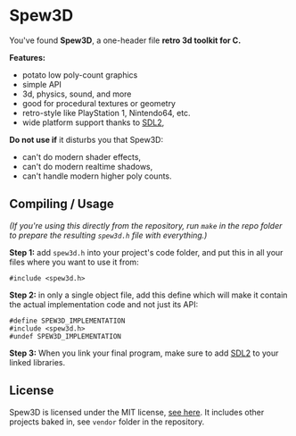 
# Spew3D

You've found **Spew3D**, a one-header file **retro 3d toolkit for C.**

**Features:**

- potato low poly-count graphics
- simple API
- 3d, physics, sound, and more
- good for procedural textures or geometry
- retro-style like PlayStation 1, Nintendo64, etc.
- wide platform support thanks to [SDL2](https://libsdl.org),

**Do not use if** it disturbs you that Spew3D:

- can't do modern shader effects,
- can't do modern realtime shadows,
- can't handle modern higher poly counts.


## Compiling / Usage

*(If you're using this directly from the repository, run `make` in the
repo folder to prepare the resulting `spew3d.h` file with everything.)*

**Step 1:** add `spew3d.h` into your project's code folder, and
put this in all your files where you want to use it from:

```
#include <spew3d.h>
```

**Step 2:** in only a single object file, add this define which
will make it contain the actual implementation code and not just its API:

```
#define SPEW3D_IMPLEMENTATION
#include <spew3d.h>
#undef SPEW3D_IMPLEMENTATION
```

**Step 3:** When you link your final program, make sure to add [SDL2](
https://libsdl.org) to your linked libraries.


## License

Spew3D is licensed under the MIT license, [see here](LICENSE.md).
It includes other projects baked in, see `vendor` folder in the repository.

